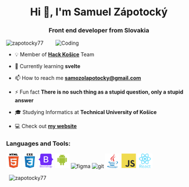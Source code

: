 <h1 align="center">Hi 👋, I'm Samuel Zápotocký</h1>
<h3 align="center">Front end developer from Slovakia</h3>
<img align="right" alt="Coding" width="370" src="https://media1.giphy.com/media/qgQUggAC3Pfv687qPC/giphy.gif">

<p align="left"> <img src="https://komarev.com/ghpvc/?username=zapotocky77&label=Profile%20views&color=0e75b6&style=flat" alt="zapotocky77" /> </p>

- 💡 Member of [**Hack Košice**](https://hackkosice.com/) Team

- 🌱 Currently learning **svelte**

- 📫 How to reach me **samozolapotocky@gmail.com**

- ⚡ Fun fact **There is no such thing as a stupid question, only a stupid answer**

- 🎓 Studying Informatics at **Technical University of Košice**

- 💻 Check out [**my website**](https://zapotocky77.github.io/myPortfolio/)

### **Languages and Tools:**
<p align="left">
  <img src="https://raw.githubusercontent.com/devicons/devicon/master/icons/html5/html5-original-wordmark.svg" alt="html5" width="40" height="40"/> 
  <img src="https://raw.githubusercontent.com/devicons/devicon/master/icons/css3/css3-original-wordmark.svg" alt="css3" width="40" height="40"/>
  <img src="https://raw.githubusercontent.com/devicons/devicon/master/icons/bootstrap/bootstrap-plain-wordmark.svg" alt="bootstrap" width="40" height="40"/>
  <img src="https://raw.githubusercontent.com/devicons/devicon/master/icons/android/android-original-wordmark.svg" alt="android" width="40" height="40"/>
  <img src="https://www.vectorlogo.zone/logos/figma/figma-icon.svg" alt="figma" width="40" height="40"/> 
  <img src="https://www.vectorlogo.zone/logos/git-scm/git-scm-icon.svg" alt="git" width="40" height="40"/> 
  <img src="https://raw.githubusercontent.com/devicons/devicon/master/icons/java/java-original.svg" alt="java" width="40" height="40"/> 
  <img src="https://raw.githubusercontent.com/devicons/devicon/master/icons/javascript/javascript-original.svg" alt="javascript" width="40" height="40"/> 
  <img src="https://raw.githubusercontent.com/devicons/devicon/master/icons/react/react-original-wordmark.svg" alt="react" width="40" height="40"/> 
</p>

<p>&nbsp;
  <img align="center" src="https://github-readme-stats.vercel.app/api?username=zapotocky77&show_icons=true&locale=en" alt="zapotocky77"/>
</p>
